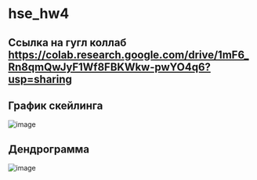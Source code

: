 # hse_hw4
## Ссылка на гугл коллаб https://colab.research.google.com/drive/1mF6_Rn8qmQwJyF1Wf8FBKWkw-pwYO4q6?usp=sharing
## График скейлинга
![image](https://github.com/DomnaVasil/hse_hw4/assets/114879123/634816aa-1dad-4c6e-91f2-bff9cc0fd021)
## Дендрограмма 
![image](https://github.com/DomnaVasil/hse_hw4/assets/114879123/21dff3de-0231-47e4-a604-40b39cf50da2)
